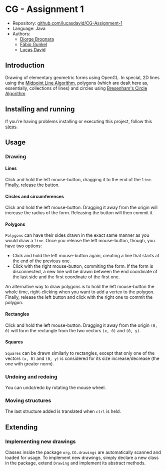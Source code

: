 # CG - Assignment 1

* Repository: [github.com/lucasdavid/CG-Assignment-1](https://github.com/lucasdavid/CG-Assignment-1)
* Language: Java
* Authors:
  * [Diorge Brognara](https://github.com/diorge)
  * [Fábio Gunkel](https://github.com/Chuckrute)
  * [Lucas David](https://github.com/lucasdavid)

## Introduction

Drawing of elementary geometric forms using OpenGL.
In special, 2D lines using the [Midpoint Line Algorithm](http://www.mat.univie.ac.at/~kriegl/Skripten/CG/node25.html),
polygons (which are dealt here as, essentially, collections of lines) and circles using
[Bresenham's Circle Algorithm](http://web.engr.oregonstate.edu/~sllu/bcircle.pdf).

## Installing and running

If you're having problems installing or executing this project,
follow this [steps](https://github.com/lucasdavid/CG-Assignment-1/blob/master/INSTALL.md).

## Usage

### Drawing
#### Lines
Click and hold the left mouse-button, dragging it to the end of the `line`.
Finally, release the button.

#### Circles and circumferences
Click and hold the left mouse-button. Dragging it away from the origin will increase the radius
of the form. Releasing the button will then commit it.

#### Polygons
`Polygons` can have their sides drawn in the exact same manner as you would draw a `line`.
Once you release the left mouse-button, though, you have two options:

* Click and hold the left mouse-button again, creating a line that starts at the end of the previous one.
* Click with the right mouse-button, commiting the form. If the form is disconnected,
a new line will be drawn between the end coordinate of the last side and the first coordinate
of the first one.

An alternative way to draw polygons is to hold the left mouse-button the whole time,
right-clicking when you want to add a vertex to the polygon. Finally, release the left button
and click with the right one to commit the polygon.

#### Rectangles

Click and hold the left mouse-button. Dragging it away from the origin `(0, 0)` will form the rectangle
from the two vectors `(x, 0)` and `(0, y)`.

#### Squares

`Squares` can be drawn similarly to rectangles, except that only one of the vectors `(x, 0)` and `(0, y)`
is considered for its size increase/decrease (the one with greater norm).

### Undoing and redoing
You can undo/redo by rotating the mouse wheel.

### Moving structures
The last structure added is translated when `ctrl` is held.

## Extending

### Implementing new drawings

Classes inside the package `org.CG.drawings` are automatically scanned and loaded for usage.
To implement new drawings, simply declare a new class in the package,
extend `Drawing` and implement its abstract methods.
